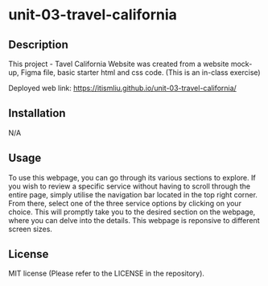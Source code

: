 # unit-03-travel-california

## Description

This project - Tavel California Website was created from a website mock-up, Figma file, basic starter html and css code. (This is an in-class exercise)

Deployed web link: https://itismliu.github.io/unit-03-travel-california/

## Installation 

N/A

## Usage

To use this webpage, you can go through its various sections to explore. If you wish to review a specific service without having to scroll through the entire page, simply utilise the navigation bar located in the top right corner. From there, select one of the three service options by clicking on your choice. This will promptly take you to the desired section on the webpage, where you can delve into the details. This webpage is reponsive to different screen sizes.

## License

MIT license (Please refer to the LICENSE in the repository).